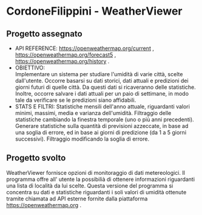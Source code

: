 # CordoneFilippini - WeatherViewer
## Progetto assegnato
- API REFERENCE: 
  https://openweathermap.org/current ,  
  https://openweathermap.org/forecast5 ,
  https://openweathermap.org/history .
- OBIETTIVO:  
  Implementare un sistema per studiare l'umidità di varie città, scelte dall'utente. Occorre basarsi su dati storici, dati attuali e predizioni dei giorni futuri di quelle città.   Da questi dati si ricaveranno delle statistiche. Inoltre, occorre salvare i dati attuali per un paio di settimane, in modo tale da verificare se le predizioni siano affidabili.
- STATS E FILTRI: 
  Statistiche mensili dell'anno attuale, riguardanti valori minimi, massimi, media e varianza dell'umidità. Filtraggio delle statistiche cambiando la finestra temporale 
  (uno o più anni precedenti). 
  Generare statistiche sulla quantità di previsioni azzeccate, in base ad una soglia di errore, ed in base ai giorni di predizione (da 1 a 5 giorni successivi). 
  Filtraggio modificando la soglia di errore.

## Progetto svolto
WeatherViewer fornisce opzioni di monitoraggio di dati metereologici.
Il programma offre all' utente la possibilià di ottenere informazioni riguardanti una lista di località da lui scelte.
Questa versione del programma si concentra su dati e statistiche riguardanti i soli valori di umidità ottenute tramite chiamata ad API esterne fornite dalla piattaforma https://openweathermap.org . 

